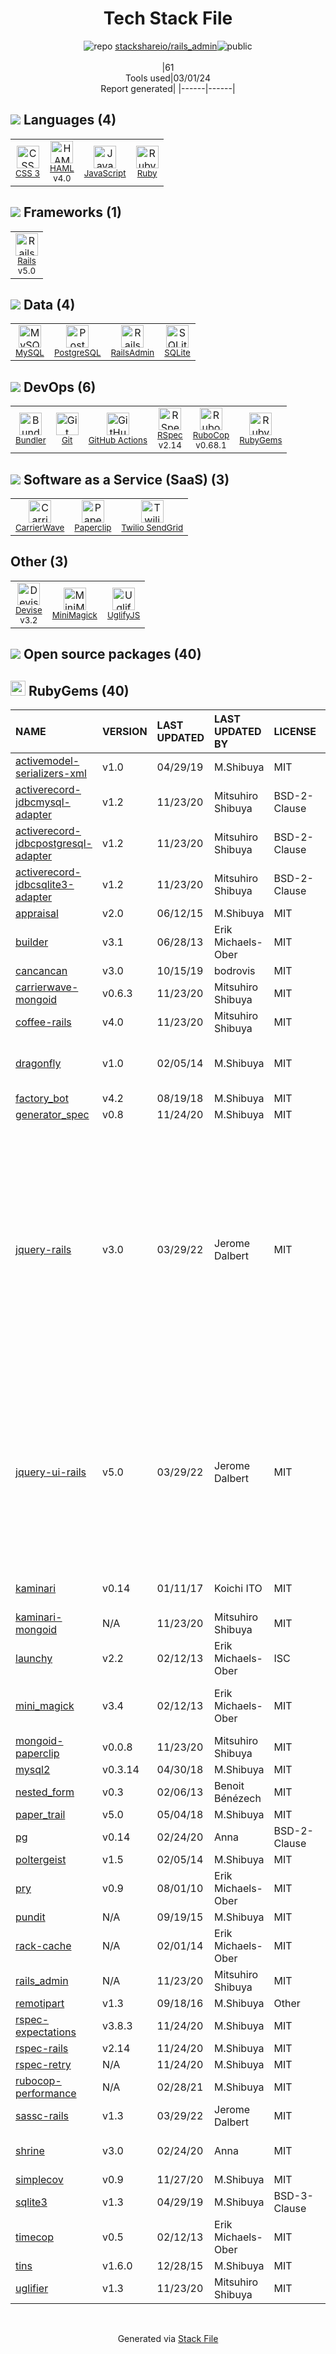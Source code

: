 <!--
&lt;--- Readme.md Snippet without images Start ---&gt;
## Tech Stack
stackshareio/rails_admin is built on the following main stack:

- [HAML](http://haml.info/) – Languages
- [JavaScript](https://developer.mozilla.org/en-US/docs/Web/JavaScript) – Languages
- [Ruby](https://www.ruby-lang.org) – Languages
- [Rails](http://rubyonrails.org/) – Frameworks (Full Stack)
- [MySQL](http://www.mysql.com) – Databases
- [PostgreSQL](http://www.postgresql.org/) – Databases
- [RailsAdmin](https://github.com/sferik/rails_admin) – Database Tools
- [SQLite](http://www.sqlite.org/) – Databases
- [Bundler](http://bundler.io) – Front End Package Manager
- [GitHub Actions](https://github.com/features/actions) – Continuous Integration
- [RSpec](https://rspec.info/) – Testing Frameworks
- [RuboCop](http://batsov.com/rubocop/) – Code Review
- [CarrierWave](https://github.com/carrierwaveuploader/carrierwave) – File Uploads
- [Paperclip](https://github.com/thoughtbot/paperclip) – File Uploads
- [Twilio SendGrid](http://sendgrid.com) – Transactional Email
- [Devise](https://github.com/plataformatec/devise) – User Management and Authentication
- [UglifyJS](http://lisperator.net/uglifyjs/) – Javascript Utilities & Libraries

Full tech stack [here](/techstack.md)

&lt;--- Readme.md Snippet without images End ---&gt;

&lt;--- Readme.md Snippet with images Start ---&gt;
## Tech Stack
stackshareio/rails_admin is built on the following main stack:

- <img width='25' height='25' src='https://img.stackshare.io/service/1169/Picture_2.png' alt='HAML'/> [HAML](http://haml.info/) – Languages
- <img width='25' height='25' src='https://img.stackshare.io/service/1209/javascript.jpeg' alt='JavaScript'/> [JavaScript](https://developer.mozilla.org/en-US/docs/Web/JavaScript) – Languages
- <img width='25' height='25' src='https://img.stackshare.io/service/989/ruby.png' alt='Ruby'/> [Ruby](https://www.ruby-lang.org) – Languages
- <img width='25' height='25' src='https://img.stackshare.io/service/990/x57_Lorv.png' alt='Rails'/> [Rails](http://rubyonrails.org/) – Frameworks (Full Stack)
- <img width='25' height='25' src='https://img.stackshare.io/service/1025/logo-mysql-170x170.png' alt='MySQL'/> [MySQL](http://www.mysql.com) – Databases
- <img width='25' height='25' src='https://img.stackshare.io/service/1028/ASOhU5xJ.png' alt='PostgreSQL'/> [PostgreSQL](http://www.postgresql.org/) – Databases
- <img width='25' height='25' src='https://img.stackshare.io/no-img-open-source.png' alt='RailsAdmin'/> [RailsAdmin](https://github.com/sferik/rails_admin) – Database Tools
- <img width='25' height='25' src='https://img.stackshare.io/service/1071/sqlite.jpg' alt='SQLite'/> [SQLite](http://www.sqlite.org/) – Databases
- <img width='25' height='25' src='https://img.stackshare.io/service/2988/4e77LXIo_400x400.png' alt='Bundler'/> [Bundler](http://bundler.io) – Front End Package Manager
- <img width='25' height='25' src='https://img.stackshare.io/service/11563/actions.png' alt='GitHub Actions'/> [GitHub Actions](https://github.com/features/actions) – Continuous Integration
- <img width='25' height='25' src='https://img.stackshare.io/service/2539/logo.png' alt='RSpec'/> [RSpec](https://rspec.info/) – Testing Frameworks
- <img width='25' height='25' src='https://img.stackshare.io/service/2643/rubocop.png' alt='RuboCop'/> [RuboCop](http://batsov.com/rubocop/) – Code Review
- <img width='25' height='25' src='https://img.stackshare.io/no-img-open-source.png' alt='CarrierWave'/> [CarrierWave](https://github.com/carrierwaveuploader/carrierwave) – File Uploads
- <img width='25' height='25' src='https://img.stackshare.io/service/2542/AqsQWFu-_400x400.jpg' alt='Paperclip'/> [Paperclip](https://github.com/thoughtbot/paperclip) – File Uploads
- <img width='25' height='25' src='https://img.stackshare.io/service/43/kQ_6nwmP.jpg' alt='Twilio SendGrid'/> [Twilio SendGrid](http://sendgrid.com) – Transactional Email
- <img width='25' height='25' src='https://img.stackshare.io/service/1432/devise.png' alt='Devise'/> [Devise](https://github.com/plataformatec/devise) – User Management and Authentication
- <img width='25' height='25' src='https://img.stackshare.io/service/2203/default_9058af6f02375a99f634f537d727e32df92ac262.png' alt='UglifyJS'/> [UglifyJS](http://lisperator.net/uglifyjs/) – Javascript Utilities & Libraries

Full tech stack [here](/techstack.md)

&lt;--- Readme.md Snippet with images End ---&gt;
-->
<div align="center">

# Tech Stack File
![](https://img.stackshare.io/repo.svg "repo") [stackshareio/rails_admin](https://github.com/stackshareio/rails_admin)![](https://img.stackshare.io/public_badge.svg "public")
<br/><br/>
|61<br/>Tools used|03/01/24 <br/>Report generated|
|------|------|
</div>

## <img src='https://img.stackshare.io/languages.svg'/> Languages (4)
<table><tr>
  <td align='center'>
  <img width='36' height='36' src='https://img.stackshare.io/service/6727/css.png' alt='CSS 3'>
  <br>
  <sub><a href="https://developer.mozilla.org/en-US/docs/Web/CSS/CSS3">CSS 3</a></sub>
  <br>
  <sub></sub>
</td>

<td align='center'>
  <img width='36' height='36' src='https://img.stackshare.io/service/1169/Picture_2.png' alt='HAML'>
  <br>
  <sub><a href="http://haml.info/">HAML</a></sub>
  <br>
  <sub>v4.0</sub>
</td>

<td align='center'>
  <img width='36' height='36' src='https://img.stackshare.io/service/1209/javascript.jpeg' alt='JavaScript'>
  <br>
  <sub><a href="https://developer.mozilla.org/en-US/docs/Web/JavaScript">JavaScript</a></sub>
  <br>
  <sub></sub>
</td>

<td align='center'>
  <img width='36' height='36' src='https://img.stackshare.io/service/989/ruby.png' alt='Ruby'>
  <br>
  <sub><a href="https://www.ruby-lang.org">Ruby</a></sub>
  <br>
  <sub></sub>
</td>

</tr>
</table>

## <img src='https://img.stackshare.io/frameworks.svg'/> Frameworks (1)
<table><tr>
  <td align='center'>
  <img width='36' height='36' src='https://img.stackshare.io/service/990/x57_Lorv.png' alt='Rails'>
  <br>
  <sub><a href="http://rubyonrails.org/">Rails</a></sub>
  <br>
  <sub>v5.0</sub>
</td>

</tr>
</table>

## <img src='https://img.stackshare.io/databases.svg'/> Data (4)
<table><tr>
  <td align='center'>
  <img width='36' height='36' src='https://img.stackshare.io/service/1025/logo-mysql-170x170.png' alt='MySQL'>
  <br>
  <sub><a href="http://www.mysql.com">MySQL</a></sub>
  <br>
  <sub></sub>
</td>

<td align='center'>
  <img width='36' height='36' src='https://img.stackshare.io/service/1028/ASOhU5xJ.png' alt='PostgreSQL'>
  <br>
  <sub><a href="http://www.postgresql.org/">PostgreSQL</a></sub>
  <br>
  <sub></sub>
</td>

<td align='center'>
  <img width='36' height='36' src='https://img.stackshare.io/no-img-open-source.png' alt='RailsAdmin'>
  <br>
  <sub><a href="https://github.com/sferik/rails_admin">RailsAdmin</a></sub>
  <br>
  <sub></sub>
</td>

<td align='center'>
  <img width='36' height='36' src='https://img.stackshare.io/service/1071/sqlite.jpg' alt='SQLite'>
  <br>
  <sub><a href="http://www.sqlite.org/">SQLite</a></sub>
  <br>
  <sub></sub>
</td>

</tr>
</table>

## <img src='https://img.stackshare.io/devops.svg'/> DevOps (6)
<table><tr>
  <td align='center'>
  <img width='36' height='36' src='https://img.stackshare.io/service/2988/4e77LXIo_400x400.png' alt='Bundler'>
  <br>
  <sub><a href="http://bundler.io">Bundler</a></sub>
  <br>
  <sub></sub>
</td>

<td align='center'>
  <img width='36' height='36' src='https://img.stackshare.io/service/1046/git.png' alt='Git'>
  <br>
  <sub><a href="http://git-scm.com/">Git</a></sub>
  <br>
  <sub></sub>
</td>

<td align='center'>
  <img width='36' height='36' src='https://img.stackshare.io/service/11563/actions.png' alt='GitHub Actions'>
  <br>
  <sub><a href="https://github.com/features/actions">GitHub Actions</a></sub>
  <br>
  <sub></sub>
</td>

<td align='center'>
  <img width='36' height='36' src='https://img.stackshare.io/service/2539/logo.png' alt='RSpec'>
  <br>
  <sub><a href="https://rspec.info/">RSpec</a></sub>
  <br>
  <sub>v2.14</sub>
</td>

<td align='center'>
  <img width='36' height='36' src='https://img.stackshare.io/service/2643/rubocop.png' alt='RuboCop'>
  <br>
  <sub><a href="http://batsov.com/rubocop/">RuboCop</a></sub>
  <br>
  <sub>v0.68.1</sub>
</td>

<td align='center'>
  <img width='36' height='36' src='https://img.stackshare.io/service/12795/5jL6-BA5_400x400.jpeg' alt='RubyGems'>
  <br>
  <sub><a href="https://rubygems.org/">RubyGems</a></sub>
  <br>
  <sub></sub>
</td>

</tr>
</table>

## <img src='https://img.stackshare.io/saas.svg'/> Software as a Service (SaaS) (3)
<table><tr>
  <td align='center'>
  <img width='36' height='36' src='https://img.stackshare.io/no-img-open-source.png' alt='CarrierWave'>
  <br>
  <sub><a href="https://github.com/carrierwaveuploader/carrierwave">CarrierWave</a></sub>
  <br>
  <sub></sub>
</td>

<td align='center'>
  <img width='36' height='36' src='https://img.stackshare.io/service/2542/AqsQWFu-_400x400.jpg' alt='Paperclip'>
  <br>
  <sub><a href="https://github.com/thoughtbot/paperclip">Paperclip</a></sub>
  <br>
  <sub></sub>
</td>

<td align='center'>
  <img width='36' height='36' src='https://img.stackshare.io/service/43/kQ_6nwmP.jpg' alt='Twilio SendGrid'>
  <br>
  <sub><a href="http://sendgrid.com">Twilio SendGrid</a></sub>
  <br>
  <sub></sub>
</td>

</tr>
</table>

## Other (3)
<table><tr>
  <td align='center'>
  <img width='36' height='36' src='https://img.stackshare.io/service/1432/devise.png' alt='Devise'>
  <br>
  <sub><a href="https://github.com/plataformatec/devise">Devise</a></sub>
  <br>
  <sub>v3.2</sub>
</td>

<td align='center'>
  <img width='36' height='36' src='https://img.stackshare.io/service/3924/2532832.png' alt='MiniMagick'>
  <br>
  <sub><a href="https://github.com/minimagick/minimagick">MiniMagick</a></sub>
  <br>
  <sub></sub>
</td>

<td align='center'>
  <img width='36' height='36' src='https://img.stackshare.io/service/2203/default_9058af6f02375a99f634f537d727e32df92ac262.png' alt='UglifyJS'>
  <br>
  <sub><a href="http://lisperator.net/uglifyjs/">UglifyJS</a></sub>
  <br>
  <sub></sub>
</td>

</tr>
</table>


## <img src='https://img.stackshare.io/group.svg' /> Open source packages (40)</h2>

## <img width='24' height='24' src='https://img.stackshare.io/service/12795/5jL6-BA5_400x400.jpeg'/> RubyGems (40)

|NAME|VERSION|LAST UPDATED|LAST UPDATED BY|LICENSE|VULNERABILITIES|
|:------|:------|:------|:------|:------|:------|
|[activemodel-serializers-xml](https://rubygems.org/activemodel-serializers-xml)|v1.0|04/29/19|M.Shibuya |MIT|N/A|
|[activerecord-jdbcmysql-adapter](https://rubygems.org/activerecord-jdbcmysql-adapter)|v1.2|11/23/20|Mitsuhiro Shibuya |BSD-2-Clause|N/A|
|[activerecord-jdbcpostgresql-adapter](https://rubygems.org/activerecord-jdbcpostgresql-adapter)|v1.2|11/23/20|Mitsuhiro Shibuya |BSD-2-Clause|N/A|
|[activerecord-jdbcsqlite3-adapter](https://rubygems.org/activerecord-jdbcsqlite3-adapter)|v1.2|11/23/20|Mitsuhiro Shibuya |BSD-2-Clause|N/A|
|[appraisal](https://rubygems.org/appraisal)|v2.0|06/12/15|M.Shibuya |MIT|N/A|
|[builder](https://rubygems.org/builder)|v3.1|06/28/13|Erik Michaels-Ober |MIT|N/A|
|[cancancan](https://rubygems.org/cancancan)|v3.0|10/15/19|bodrovis |MIT|N/A|
|[carrierwave-mongoid](https://rubygems.org/carrierwave-mongoid)|v0.6.3|11/23/20|Mitsuhiro Shibuya |MIT|N/A|
|[coffee-rails](https://rubygems.org/coffee-rails)|v4.0|11/23/20|Mitsuhiro Shibuya |MIT|N/A|
|[dragonfly](https://rubygems.org/dragonfly)|v1.0|02/05/14|M.Shibuya |MIT|[CVE-2021-33473](https://github.com/advisories/GHSA-fj34-jhjx-xmvv) (Critical)<br/>[CVE-2021-33564](https://github.com/advisories/GHSA-j858-xp5v-f8xx) (Critical)|
|[factory_bot](https://rubygems.org/factory_bot)|v4.2|08/19/18|M.Shibuya |MIT|N/A|
|[generator_spec](https://rubygems.org/generator_spec)|v0.8|11/24/20|M.Shibuya |MIT|N/A|
|[jquery-rails](https://rubygems.org/jquery-rails)|v3.0|03/29/22|Jerome Dalbert |MIT|[CVE-2016-10707](https://github.com/advisories/GHSA-mhpp-875w-9cpv) (High)<br/>[CVE-2019-5428](https://github.com/advisories/GHSA-wv67-q8rr-grjp) (Moderate)<br/>[CVE-2015-1840](https://github.com/advisories/GHSA-4whc-pp4x-9pf3) (Moderate)<br/>[CVE-2020-23064](https://github.com/advisories/GHSA-257q-pv89-v3xv) (Moderate)<br/>[CVE-2015-9251](https://github.com/advisories/GHSA-rmxg-73gg-4p98) (Moderate)<br/>[CVE-2019-11358](https://github.com/advisories/GHSA-6c3j-c64m-qhgq) (Moderate)<br/>[CVE-2020-11022](https://github.com/advisories/GHSA-gxr4-xjj5-5px2) (Moderate)<br/>[CVE-2020-11023](https://github.com/advisories/GHSA-jpcq-cgw6-v4j6) (Moderate)|
|[jquery-ui-rails](https://rubygems.org/jquery-ui-rails)|v5.0|03/29/22|Jerome Dalbert |MIT|[](https://github.com/advisories/GHSA-g8q2-24jh-5hpc) (High)<br/>[CVE-2022-31160](https://github.com/advisories/GHSA-h6gj-6jjq-h8g9) (Moderate)<br/>[CVE-2021-41183](https://github.com/advisories/GHSA-j7qv-pgf6-hvh4) (Moderate)<br/>[CVE-2021-41182](https://github.com/advisories/GHSA-9gj3-hwp5-pmwc) (Moderate)<br/>[CVE-2021-41184](https://github.com/advisories/GHSA-gpqq-952q-5327) (Moderate)<br/>[CVE-2016-7103](https://github.com/advisories/GHSA-hpcf-8vf9-q4gj) (Moderate)|
|[kaminari](https://rubygems.org/kaminari)|v0.14|01/11/17|Koichi ITO |MIT|[CVE-2020-11082](https://github.com/advisories/GHSA-r5jw-62xg-j433) (Moderate)|
|[kaminari-mongoid](https://rubygems.org/kaminari-mongoid)|N/A|11/23/20|Mitsuhiro Shibuya |MIT|N/A|
|[launchy](https://rubygems.org/launchy)|v2.2|02/12/13|Erik Michaels-Ober |ISC|N/A|
|[mini_magick](https://rubygems.org/mini_magick)|v3.4|02/12/13|Erik Michaels-Ober |MIT|[CVE-2013-2616](https://github.com/advisories/GHSA-w754-gq8r-pf5f) (High)<br/>[CVE-2019-13574](https://github.com/advisories/GHSA-r7j3-vvh2-xrpj) (High)|
|[mongoid-paperclip](https://rubygems.org/mongoid-paperclip)|v0.0.8|11/23/20|Mitsuhiro Shibuya |MIT|N/A|
|[mysql2](https://rubygems.org/mysql2)|v0.3.14|04/30/18|M.Shibuya |MIT|N/A|
|[nested_form](https://rubygems.org/nested_form)|v0.3|02/06/13|Benoit Bénézech |MIT|N/A|
|[paper_trail](https://rubygems.org/paper_trail)|v5.0|05/04/18|M.Shibuya |MIT|N/A|
|[pg](https://rubygems.org/pg)|v0.14|02/24/20|Anna |BSD-2-Clause|N/A|
|[poltergeist](https://rubygems.org/poltergeist)|v1.5|02/05/14|M.Shibuya |MIT|N/A|
|[pry](https://rubygems.org/pry)|v0.9|08/01/10|Erik Michaels-Ober |MIT|N/A|
|[pundit](https://rubygems.org/pundit)|N/A|09/19/15|M.Shibuya |MIT|N/A|
|[rack-cache](https://rubygems.org/rack-cache)|N/A|02/01/14|Erik Michaels-Ober |MIT|N/A|
|[rails_admin](https://rubygems.org/rails_admin)|N/A|11/23/20|Mitsuhiro Shibuya |MIT|N/A|
|[remotipart](https://rubygems.org/remotipart)|v1.3|09/18/16|M.Shibuya |Other|N/A|
|[rspec-expectations](https://rubygems.org/rspec-expectations)|v3.8.3|11/24/20|M.Shibuya |MIT|N/A|
|[rspec-rails](https://rubygems.org/rspec-rails)|v2.14|11/24/20|M.Shibuya |MIT|N/A|
|[rspec-retry](https://rubygems.org/rspec-retry)|N/A|11/24/20|M.Shibuya |MIT|N/A|
|[rubocop-performance](https://rubygems.org/rubocop-performance)|N/A|02/28/21|M.Shibuya |MIT|N/A|
|[sassc-rails](https://rubygems.org/sassc-rails)|v1.3|03/29/22|Jerome Dalbert |MIT|N/A|
|[shrine](https://rubygems.org/shrine)|v3.0|02/24/20|Anna |MIT|[CVE-2020-15237](https://github.com/advisories/GHSA-5jjv-x4fq-qjwp) (Moderate)|
|[simplecov](https://rubygems.org/simplecov)|v0.9|11/27/20|M.Shibuya |MIT|N/A|
|[sqlite3](https://rubygems.org/sqlite3)|v1.3|04/29/19|M.Shibuya |BSD-3-Clause|N/A|
|[timecop](https://rubygems.org/timecop)|v0.5|02/12/13|Erik Michaels-Ober |MIT|N/A|
|[tins](https://rubygems.org/tins)|v1.6.0|12/28/15|M.Shibuya |MIT|N/A|
|[uglifier](https://rubygems.org/uglifier)|v1.3|11/23/20|Mitsuhiro Shibuya |MIT|[CVE-2015-8857](https://github.com/advisories/GHSA-34r7-q49f-h37c) (Critical)|

<br/>
<div align='center'>

Generated via [Stack File](https://github.com/marketplace/stack-file)
